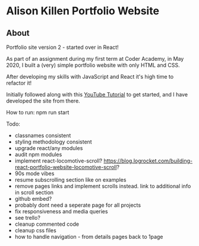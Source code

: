 # Alison Killen Portfolio Website

## About

Portfolio site version 2 - started over in React!

As part of an assignment during my first term at Coder Academy, in May 2020, I built a (very) simple portfolio website with only HTML and CSS.

After developing my skills with JavaScript and React it's high time to refactor it!

Initially followed along with this [YouTube Tutorial](https://youtu.be/I2UBjN5ER4s) to get started, and I have developed the site from there.

<!-- include features and scope for improvement, tech stack, links to socials etc -->

How to run: npm run start

Todo:

- classnames consistent
- styling methodology consistent
- upgrade react/any modules
- audit npm modules
- implement react-locomotive-scroll? https://blog.logrocket.com/building-react-portfolio-website-locomotive-scroll?
- 90s mode vibes
- resume subscrolling section like on examples
- remove pages links and implement scrolls instead. link to additional info in scroll section
- github embed?
- probably dont need a seperate page for all projects
- fix responsiveness and media queries
- see trello?
- cleanup commented code
- cleanup css files
- how to handle navigation - from details pages back to 1page
